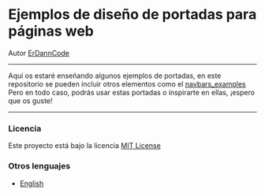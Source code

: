 # Ejemplos de diseño de portadas para páginas web

Autor [ErDannCode](https://www.instagram.com/erdanncode/)

---

Aquí os estaré enseñando algunos ejemplos de portadas, en este repositorio se pueden incluir otros elementos como el [navbars_examples](https://github.com/ErDannCode/navbars_examples) Pero en todo caso, podrás usar estas portadas o inspirarte en ellas, ¡espero que os guste!

---

### Licencia

Este proyecto está bajo la licencia [MIT License](./LICENSE.md)

### Otros lenguajes

- [English](./README.md)
